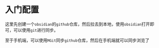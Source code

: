 # 入门配置

这里先创建一个`obsidian`的`github`仓库，然后拉去到本地，使用`obsidian`打开即可，可以使用`git`进行同步。

至于手机端，可以使用`MGit`同步`github`仓库，然后在手机端就可以同步浏览了